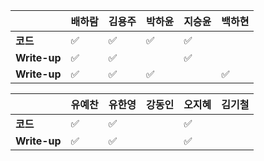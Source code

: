 |              | 배하람             | 김용주 | 박하윤 | 지승윤 | 백하현 |
| ------------ | ------------------ | ------ | ------ | ------ | ------ |
| **코드**     | :white_check_mark: | :white_check_mark: | :white_check_mark:| :white_check_mark:       |        |
| **Write-up** |:white_check_mark:|:white_check_mark:|        | :white_check_mark:   |        |
| **Write-up** | :white_check_mark: | :white_check_mark: | :white_check_mark:|      |:white_check_mark:|

|              | 유예찬 | 유한영 | 강동인 | 오지혜 | 김기철 |
| ------------ | ------ | ------ | ------ | ------ | ------ |
| **코드**     |:white_check_mark:|:white_check_mark:|        | :white_check_mark:       |        |
| **Write-up** |:white_check_mark:|:white_check_mark:|        | :white_check_mark:       |        |

